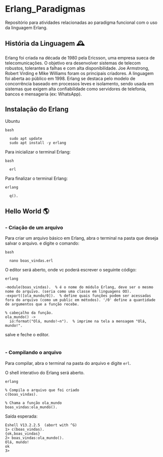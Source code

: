 # Erlang_Paradigmas
Repositório para atividades relacionadas ao paradigma funcional com o uso da linguagem Erlang.

## História da Linguagem 🕰️

Erlang foi criada na década de 1980 pela Ericsson, uma empresa sueca de telecomunicações. O objetivo era desenvolver sistemas de telecom robustos, tolerantes a falhas e com alta disponibilidade. Joe Armstrong, Robert Virding e Mike Williams foram os principais criadores. A linguagem foi aberta ao público em 1998. Erlang se destaca pelo modelo de concorrência baseado em processos leves e isolamento, sendo usada em sistemas que exigem alta confiabilidade como servidores de telefonia, bancos e mensageria (ex: WhatsApp).

## Instalação do Erlang

Ubuntu

```
bash

  sudo apt update
  sudo apt install -y erlang
```

Para inicializar o terminal Erlang:
```
bash

  erl
```

Para finalizar o terminal Erlang:
```
erlang

  q().
```

## Hello World 🌎
### - Criação de um arquivo

Para criar um arquivo básico em Erlang, abra o terminal na pasta que deseja salvar o arquivo. e digite o comando:
```
bash

  nano boas_vindas.erl
```

O editor será aberto, onde vc poderá escrever o seguinte código:
```
erlang

-module(boas_vindas).  % é o nome do módulo Erlang, deve ser o mesmo nome do arquivo. (seria como uma classe em linguagens OO).
-export([ola_mundo/0]).  % define quais funções podem ser acessadas fora do arquivo (como um public em métodos). '/0' define a quantidade de argumentos que a função recebe.

% cabeçalho da função.
ola_mundo() ->  
  io:format("Olá, mundo!~n").  % imprime na tela a mensagem "Olá, mundo!".
```


salve e feche o editor. <br><br>



### - Compilando o arquivo
Para compilar, abra o terminal na pasta do arquivo e digite ```erl```.

O shell interativo do Erlang será aberto.
```
erlang

% Compila o arquivo que foi criado
c(boas_vindas).

% Chama a função ola_mundo
boas_vindas:ola_mundo().
```


Saída esperada:
```
Eshell V13.2.2.5  (abort with ^G)
1> c(boas_vindas).
{ok,boas_vindas}
2> boas_vindas:ola_mundo().
Olá, mundo!
ok
3> 
```
